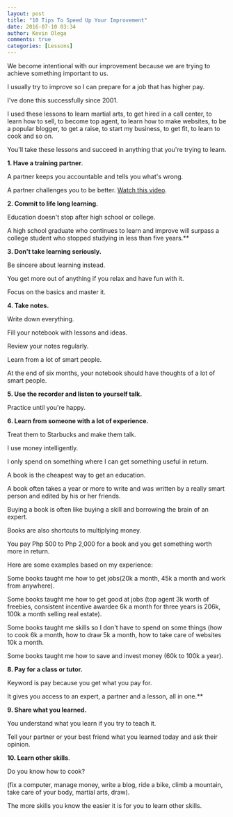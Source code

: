 ```yaml
---
layout: post
title: "10 Tips To Speed Up Your Improvement"
date: 2016-07-10 03:34
author: Kevin Olega
comments: true
categories: [Lessons]
---
```

We become intentional with our improvement because we are trying to achieve something important to us. 

I usually try to improve so I can prepare for a job that has higher pay. 

I've done this successfully since 2001. 

I used these lessons to learn martial arts, to get hired in a call center, to learn how to sell, to become top agent, to learn how to make websites, to be a popular blogger, to get a raise, to start my business, to get fit, to learn to cook and so on. 

You'll take these lessons and succeed in anything that you're trying to learn.


**1. Have a training partner**. 

A partner keeps you accountable and tells you what's wrong. 

A partner challenges you to be better. [Watch this video](https://www.youtube.com/watch?v=c-xbDPFnhog).

**2. Commit to life long learning.** 

Education doesn't stop after high school or college. 

A high school graduate who continues to learn and improve will surpass a college student who stopped studying in less than five years.**

**3. Don't take learning seriously.** 

Be sincere about learning instead. 

You get more out of anything if you relax and have fun with it. 

Focus on the basics and master it.

**4. Take notes.** 

Write down everything. 

Fill your notebook with lessons and ideas. 

Review your notes regularly. 

Learn from a lot of smart people. 

At the end of six months, your notebook should have thoughts of a lot of smart people. 

**5. Use the recorder and listen to yourself talk.** 

Practice until you're happy.

**6. Learn from someone with a lot of experience.** 

Treat them to Starbucks and make them talk. 

I use money intelligently. 

I only spend on something where I can get something useful in return.

A book is the cheapest way to get an education. 

A book often takes a year or more to write and was written by a really smart person and edited by his or her friends. 

Buying a book is often like buying a skill and borrowing the brain of an expert. 

Books are also shortcuts to multiplying money. 

You pay Php 500 to Php 2,000 for a book and you get something worth more in return. 

Here are some examples based on my experience: 

Some books taught me how to get jobs(20k a month, 45k a month and work from anywhere). 

Some books taught me how to get good at jobs (top agent 3k worth of freebies, consistent incentive awardee 6k a month for three years is 206k, 100k a month selling real estate).

Some books taught me skills so I don't have to spend on some things (how to cook 6k a month, how to draw 5k a month, how to take care of websites 10k a month.

Some books taught me how to save and invest money (60k to 100k a year).


**8. Pay for a class or tutor.** 

Keyword is pay because you get what you pay for. 

It gives you access to an expert, a partner and a lesson, all in one.**

**9. Share what you learned.** 

You understand what you learn if you try to teach it. 

Tell your partner or your best friend what you learned today and ask their opinion.

**10. Learn other skills**. 

Do you know how to cook? 

(fix a computer, manage money, write a blog, ride a bike, climb a mountain, take care of your body, martial arts, draw). 

The more skills you know the easier it is for you to learn other skills.


